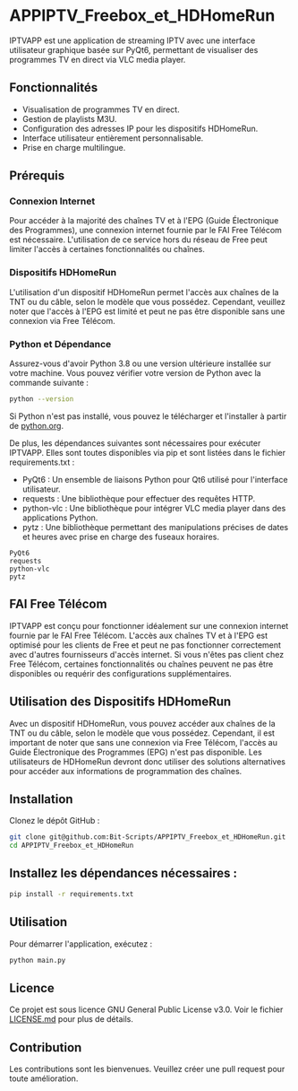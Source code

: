 # APPIPTV_Freebox_et_HDHomeRun  
  
IPTVAPP est une application de streaming IPTV avec une interface utilisateur graphique basée sur PyQt6, permettant de visualiser des programmes TV en direct via VLC media player.  
  
## Fonctionnalités  
  
- Visualisation de programmes TV en direct.
- Gestion de playlists M3U.
- Configuration des adresses IP pour les dispositifs HDHomeRun.
- Interface utilisateur entièrement personnalisable.
- Prise en charge multilingue.
  
## Prérequis  
  
### Connexion Internet
  
Pour accéder à la majorité des chaînes TV et à l'EPG (Guide Électronique des Programmes), une connexion internet fournie par le FAI Free Télécom est nécessaire. L'utilisation de ce service hors du réseau de Free peut limiter l'accès à certaines fonctionnalités ou chaînes.
  
### Dispositifs HDHomeRun
  
L'utilisation d'un dispositif HDHomeRun permet l'accès aux chaînes de la TNT ou du câble, selon le modèle que vous possédez. Cependant, veuillez noter que l'accès à l'EPG est limité et peut ne pas être disponible sans une connexion via Free Télécom.  
  
### Python et Dépendance
  
Assurez-vous d'avoir Python 3.8 ou une version ultérieure installée sur votre machine. Vous pouvez vérifier votre version de Python avec la commande suivante :  
  
```bash
python --version
```
  
Si Python n'est pas installé, vous pouvez le télécharger et l'installer à partir de [python.org](https://www.python.org/downloads/).
  
De plus, les dépendances suivantes sont nécessaires pour exécuter IPTVAPP. Elles sont toutes disponibles via pip et sont listées dans le fichier requirements.txt :   
  
- PyQt6 : Un ensemble de liaisons Python pour Qt6 utilisé pour l'interface utilisateur.
- requests : Une bibliothèque pour effectuer des requêtes HTTP.
- python-vlc : Une bibliothèque pour intégrer VLC media player dans des applications Python.
- pytz : Une bibliothèque permettant des manipulations précises de dates et heures avec prise en charge des fuseaux horaires.
  
```plaintext
PyQt6
requests
python-vlc
pytz
```
  
## FAI Free Télécom
  
IPTVAPP est conçu pour fonctionner idéalement sur une connexion internet fournie par le FAI Free Télécom. L'accès aux chaînes TV et à l'EPG est optimisé pour les clients de Free et peut ne pas fonctionner correctement avec d'autres fournisseurs d'accès internet. Si vous n'êtes pas client chez Free Télécom, certaines fonctionnalités ou chaînes peuvent ne pas être disponibles ou requérir des configurations supplémentaires.  
  
## Utilisation des Dispositifs HDHomeRun
  
Avec un dispositif HDHomeRun, vous pouvez accéder aux chaînes de la TNT ou du câble, selon le modèle que vous possédez. Cependant, il est important de noter que sans une connexion via Free Télécom, l'accès au Guide Électronique des Programmes (EPG) n'est pas disponible. Les utilisateurs de HDHomeRun devront donc utiliser des solutions alternatives pour accéder aux informations de programmation des chaînes.  
  
## Installation
  
Clonez le dépôt GitHub :  
  
```bash
git clone git@github.com:Bit-Scripts/APPIPTV_Freebox_et_HDHomeRun.git
cd APPIPTV_Freebox_et_HDHomeRun
```
  
## Installez les dépendances nécessaires :
  
```bash
pip install -r requirements.txt
```
  
## Utilisation
  
Pour démarrer l'application, exécutez :  
  
```bash
python main.py
```
  
## Licence
  
Ce projet est sous licence GNU General Public License v3.0. Voir le fichier [LICENSE.md](./LICENSE.md) pour plus de détails.  
  
## Contribution
  
Les contributions sont les bienvenues. Veuillez créer une pull request pour toute amélioration.  